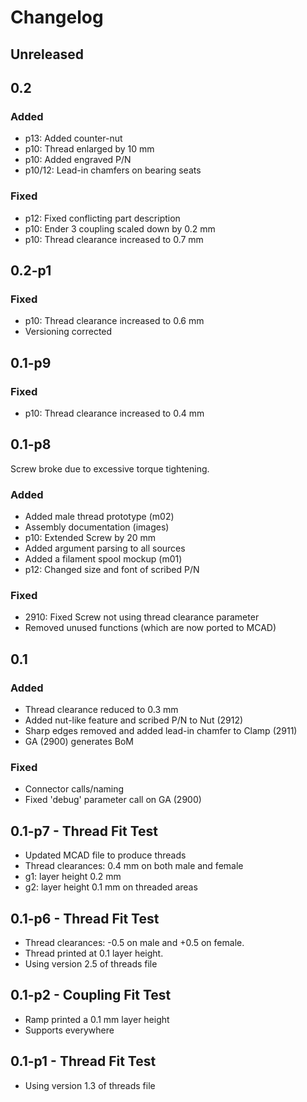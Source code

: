 # Changelog

## Unreleased

## 0.2

### Added

- p13: Added counter-nut
- p10: Thread enlarged by 10 mm
- p10: Added engraved P/N
- p10/12: Lead-in chamfers on bearing seats

### Fixed

- p12: Fixed conflicting part description
- p10: Ender 3 coupling scaled down by 0.2 mm
- p10: Thread clearance increased to 0.7 mm

## 0.2-p1

### Fixed

- p10: Thread clearance increased to 0.6 mm
- Versioning corrected


## 0.1-p9

### Fixed

- p10: Thread clearance increased to 0.4 mm


## 0.1-p8

Screw broke due to excessive torque tightening.

### Added

- Added male thread prototype (m02)
- Assembly documentation (images)
- p10: Extended Screw by 20 mm
- Added argument parsing to all sources
- Added a filament spool mockup (m01)
- p12: Changed size and font of scribed P/N

### Fixed

- 2910: Fixed Screw not using thread clearance parameter
- Removed unused functions (which are now ported to MCAD)


## 0.1

### Added

- Thread clearance reduced to 0.3 mm
- Added nut-like feature and scribed P/N to Nut (2912)
- Sharp edges removed and added lead-in chamfer to Clamp (2911)
- GA (2900) generates BoM

### Fixed

- Connector calls/naming
- Fixed 'debug' parameter call on GA (2900)

## 0.1-p7 - Thread Fit Test
- Updated MCAD file to produce threads
- Thread clearances: 0.4 mm on both male and female
- g1: layer height 0.2 mm
- g2: layer height 0.1 mm on threaded areas

## 0.1-p6 - Thread Fit Test
- Thread clearances: -0.5 on male and +0.5 on female.
- Thread printed at 0.1 layer height.
- Using version 2.5 of threads file

## 0.1-p2 - Coupling Fit Test
- Ramp printed a 0.1 mm layer height
- Supports everywhere

## 0.1-p1 - Thread Fit Test
 - Using version 1.3 of threads file

